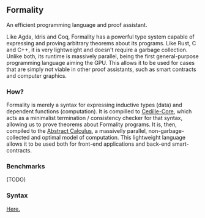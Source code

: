 ## Formality

An efficient programming language and proof assistant.

Like Agda, Idris and Coq, Formality has a powerful type system capable of expressing and proving arbitrary theorems about its programs. Like Rust, C and C++, it is very lightweight and doesn't require a garbage collection. Unlike both, its runtime is massively parallel, being the first general-purpose programming language aiming the GPU. This allows it to be used for cases that are simply not viable in other proof assistants, such as smart contracts and computer graphics.

### How?

Formality is merely a syntax for expressing inductive types (data) and dependent functions (computation). It is compilled to [Cedille-Core](https://github.com/maiavictor/cedille-core), which acts as a minimalist termination / consistency checker for that syntax, allowing us to prove theorems about Formality programs. It is, then, compiled to the [Abstract Calculus](https://github.com/maiavictor/abstract-calculus), a massivelly parallel, non-garbage-collected and optimal model of computation. This lightweight language allows it to be used both for front-end applications and back-end smart-contracts. 

### Benchmarks

(TODO)

### Syntax

[Here.](https://gist.github.com/MaiaVictor/b9fcf40f5b21a8cf399e48978bd167d1)
